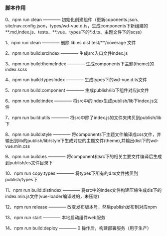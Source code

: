 
### 脚本作用

0、npm run clean ———— 初始化创建组件（更新coponents.json、site/nav.config.json，types/wd-vue.d.ts，生成components下新组建的**.md,index.js、tests、**.vue、types下的*.d.ts、主题文件下的scss） 

1、npm run clean ———— 删除 lib es dist test/**/coverage 文件

2、npm run build:srcIndex ———— 生成src入口文件index.js

3、npm run build:themeIndex ———— 生成components下主题(theme)的index.scss

4、npm run build:typesIndex ———— 生成types下的wd-vue.d.ts文件



5、npm run build:component ———— 生成publish/lib下组件对应js文件

6、npm run build:index ———— 将src中的index生成publish/lib下index.js文件

7、npm run build:utils ———— 将src中除了index.js的文件夹拷贝到publish/lib下

8、npm run build:style ———— 将components下主题文件编译成css文件，并输出到lib的publish/lib/style下生成对应的主题文件(theme),并输出dist下的wd-vue.min.css




9、npm run build:es ———— 将component和src下的相关主要文件编译后生成到publish/es文件目录下

10、npm run copy:types ———— 将types下所有的d.ts文件拷贝到publish/types下

11、npm run build:distIndex ———— 将src中的index文件构建压缩生成dis下的index.min.js文件(vue-loader编译过的，未压缩)



12、npm run release ———— 改变发布版本号，然后publish发布到对应npm

13、npm run start ———— 本地启动组件web服务

14、npm run build:deploy ———— 0 操作后，构建部署服务（用于生产）













